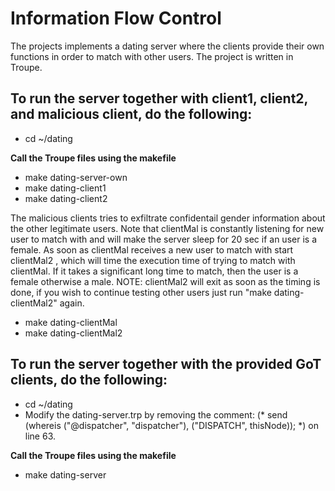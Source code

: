 # Information Flow Control

The projects implements a dating server where the clients provide their own functions in order to match with other users.
The project is written in Troupe.

## To run the server together with client1, client2, and malicious client, do the following:

* cd ~/dating

**Call the Troupe files using the makefile**
* make dating-server-own 
* make dating-client1
* make dating-client2

The malicious clients tries to exfiltrate confidentail gender information about the other legitimate users.
Note that clientMal is constantly listening for new user to match with and will make the server sleep for 20 sec if an user is a female. As soon as clientMal receives a new user to match with start clientMal2 , which will time the execution time of trying to match with clientMal. If it takes a significant long time to match, then the user is a female otherwise a male. NOTE: clientMal2 will exit as soon as the timing is done, if you wish to continue testing other users just run "make dating-clientMal2" again.

* make dating-clientMal
* make dating-clientMal2

## To run the server together with the provided GoT clients, do the following:

* cd ~/dating
* Modify the dating-server.trp by removing the comment:  (* send (whereis ("@dispatcher", "dispatcher"), ("DISPATCH", thisNode)); *) on line 63.

**Call the Troupe files using the makefile**
* make dating-server

